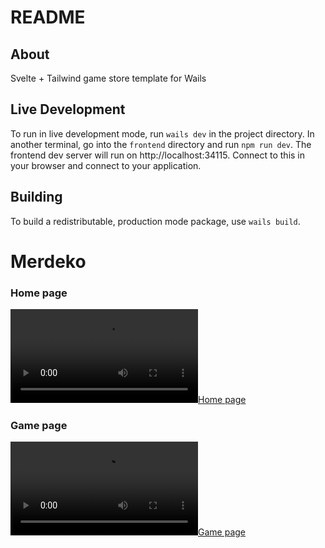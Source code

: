 # README

## About

Svelte + Tailwind game store template for Wails

## Live Development

To run in live development mode, run `wails dev` in the project directory. In another terminal, go into the `frontend`
directory and run `npm run dev`. The frontend dev server will run on http://localhost:34115. Connect to this in your
browser and connect to your application.

## Building

To build a redistributable, production mode package, use `wails build`.

# Merdeko

### Home page

[![Home page](https://github.com/Mavenless/Merdeko-front/home.mp4)](https://github.com/Mavenless/Merdeko-front/home.mp4)

### Game page

[![Game page](https://github.com/Mavenless/Merdeko-front/game.mp4)](https://github.com/Mavenless/Merdeko-front/game.mp4)

